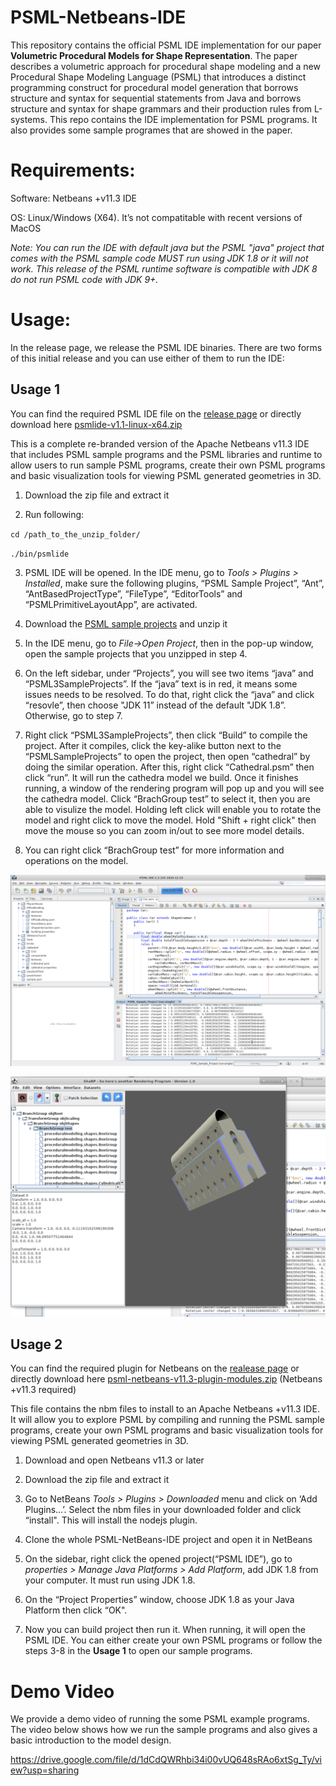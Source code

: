 # PSML-Netbeans-IDE

This repository contains the official PSML IDE implementation for our paper **Volumetric Procedural Models for Shape Representation**. The paper describes a volumetric approach for procedural shape modeling and a new Procedural Shape Modeling Language (PSML) that introduces a distinct programming construct for procedural model generation that borrows structure and syntax for sequential statements from Java and borrows structure and syntax for shape grammars and their production rules from L-systems. This repo contains the IDE implementation for PSML programs. It also provides some sample programes that are showed in the paper.



# Requirements:

Software: Netbeans +v11.3 IDE

OS: Linux/Windows (X64). It’s not compatitable with recent versions of MacOS


*Note: You can run the IDE with default java but the PSML "java" project that comes with the PSML sample code MUST run using JDK 1.8 or it will not work. This release of the PSML runtime software is compatible with JDK 8 do not run PSML code with JDK 9+.*



# Usage:

In the release page, we release the PSML IDE binaries. There are two forms of this initial release and you can use either of them to run the IDE:

## Usage 1

You can find the required PSML IDE file on the [release page](https://github.com/uncc-visionlab/psml-netbeans-ide/releases) or directly download here [psmlide-v1.1-linux-x64.zip](https://github.com/uncc-visionlab/psml-netbeans-ide/releases/download/v1.0.0-alpha/psmlide-v1.1-linux-x64.zip)


This is a complete re-branded version of the Apache Netbeans v11.3 IDE that includes PSML sample programs and the PSML libraries and runtime to allow users to run sample PSML programs, create their own PSML programs and basic visualization tools for viewing PSML generated geometries in 3D.

1. Download the zip file and extract it

2. Run following:

`cd /path_to_the_unzip_folder/`

`./bin/psmlide`

3. PSML IDE will be opened. In the IDE menu, go to *Tools > Plugins > Installed*, make sure the following plugins, “PSML Sample Project”, “Ant”, “AntBasedProjectType”, “FileType”, “EditorTools” and “PSMLPrimitiveLayoutApp”, are activated. 

4. Download the [PSML sample projects](https://github.com/uncc-visionlab/psml-netbeans-ide/releases/download/v1.0.0-alpha/PSML3SampleProject.zip) and unzip it

5. In the IDE menu, go to *File->Open Project*, then in the pop-up window, open the sample projects that you unzipped in step 4.

6. On the left sidebar, under “Projects”, you will see two items “java” and “PSML3SampleProjects”. If the “java” text is in red, it means some issues needs to be resolved. To do that, right click the “java” and click “resovle”, then choose "JDK 11” instead of the default "JDK 1.8”. Otherwise, go to step 7.

7. Right click “PSML3SampleProjects”, then click “Build” to compile the project. After it compiles, click the key-alike button next to the “PSMLSampleProjects” to open the project, then open “cathedral” by doing the similar operation. After this, right click “Cathedral.psm” then click “run”. It will run the cathedra model we build. Once it finishes running, a window of the rendering program will pop up and you will see the cathedra model. Click “BrachGroup test” to select it, then you are able to visulize the model. Holding left click will enable you to rotate the model and right click to move the model. Hold "Shift + right click" then move the mouse so you can zoom in/out to see more model details. 

8. You can right click “BrachGroup test” for more information and operations on the model.

![PSML-IDE-1](./images/PSML-IDE-1.png)

![PSML-IDE-2](./images/PSML-IDE-2.png)


## Usage 2
You can find the required plugin for Netbeans on the [realease page](https://github.com/uncc-visionlab/psml-netbeans-ide/releases) or directly download here [psml-netbeans-v11.3-plugin-modules.zip](https://github.com/uncc-visionlab/psml-netbeans-ide/releases/download/v1.0.0-alpha/psml-netbeans-v11.3-plugin-modules.zip) (Netbeans +v11.3 required)

This file contains the nbm files to install to an Apache Netbeans +v11.3 IDE. It will allow you to explore PSML by compiling and running the PSML sample programs, create your own PSML programs and basic visualization tools for viewing PSML generated geometries in 3D.

1. Download and open Netbeans v11.3 or later

2. Download the zip file and extract it

3. Go to NetBeans *Tools > Plugins > Downloaded* menu and click on ‘Add Plugins…’. Select the nbm files in your downloaded folder and click “install". This will install the nodejs plugin.

4. Clone the whole PSML-NetBeans-IDE project and open it in NetBeans

5. On the sidebar, right click the opened project(“PSML IDE”), go to *properties > Manage Java Platforms > Add Platform*, add JDK 1.8 from your computer. It must run using JDK 1.8.

6. On the “Project Properties” window, choose JDK 1.8 as your Java Platform then click “OK".

7. Now you can build project then run it. When running, it will open the PSML IDE. You can either create your own PSML programs or follow the steps 3-8 in the **Usage 1** to open our sample programs.

# Demo Video
We provide a demo video of running the some PSML example programs. The video below shows how we run the sample programs and also gives a basic introduction to the model design.

https://drive.google.com/file/d/1dCdQWRhbi34i00vUQ648sRAo6xtSg_Ty/view?usp=sharing


